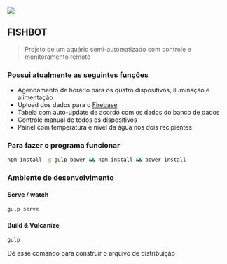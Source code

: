 ![](http://i.imgur.com/RyhRoqK.png)
## FISHBOT

> Projeto de um aquário semi-automatizado com controle e monitoramento remoto

### Possui atualmente as seguintes funções

* Agendamento de horário para os quatro dispositivos, iluminação e alimentação
* Upload dos dados para o [Firebase](https://fishbot.firebaseio.com)
* Tabela com auto-update de acordo com os dados do banco de dados
* Controle manual de todos os dispositivos
* Painel com temperatura e nível da água nos dois recipientes

### Para fazer o programa funcionar

```sh
npm install -g gulp bower && npm install && bower install
```

### Ambiente de desenvolvimento

#### Serve / watch

```sh
gulp serve
```

#### Build & Vulcanize

```sh
gulp
```

Dê esse comando para construir o arquivo de distribuição
